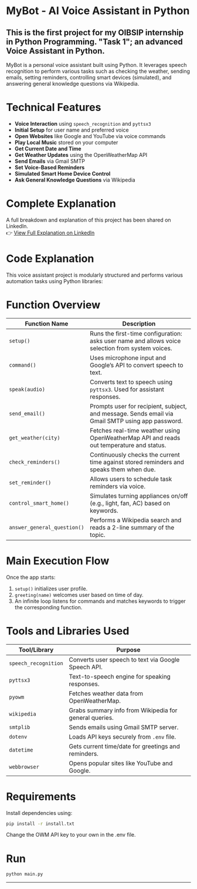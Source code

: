 # MyBot - AI Voice Assistant in Python

This is the first project for my OIBSIP internship in Python Programming. "Task 1"; an advanced Voice Assistant in Python. 
---
MyBot is a personal voice assistant built using Python.
It leverages speech recognition to perform various tasks such as checking the weather, sending emails, setting reminders, controlling smart devices (simulated), and answering general knowledge questions via Wikipedia.


# Technical Features

- **Voice Interaction** using `speech_recognition` and `pyttsx3`
- **Initial Setup** for user name and preferred voice
- **Open Websites** like Google and YouTube via voice commands
- **Play Local Music** stored on your computer
- **Get Current Date and Time**
- **Get Weather Updates** using the OpenWeatherMap API
- **Send Emails** via Gmail SMTP
- **Set Voice-Based Reminders**
- **Simulated Smart Home Device Control**
- **Ask General Knowledge Questions** via Wikipedia


# **Complete Explanation**

A full breakdown and explanation of this project has been shared on LinkedIn.  
👉 [View Full Explanation on LinkedIn]([https://www.linkedin.com/in/your-profile-placeholder](https://www.linkedin.com/posts/anandswaroopv_oasisinfobyte-oasisinfobytefamily-internship-activity-7342568522029432833-KADo?utm_source=social_share_send&utm_medium=member_desktop_web&rcm=ACoAAEpwJ1kBIUoA6yMGOx-pVGAKQ58bAN7s_fI))


# Code Explanation

This voice assistant project is modularly structured and performs various automation tasks using Python libraries:


# Function Overview

| Function Name              | Description |
|---------------------------|-------------|
| `setup()`                 | Runs the first-time configuration: asks user name and allows voice selection from system voices. |
| `command()`               | Uses microphone input and Google’s API to convert speech to text. |
| `speak(audio)`            | Converts text to speech using `pyttsx3`. Used for assistant responses. |
| `send_email()`            | Prompts user for recipient, subject, and message. Sends email via Gmail SMTP using app password. |
| `get_weather(city)`       | Fetches real-time weather using OpenWeatherMap API and reads out temperature and status. |
| `check_reminders()`       | Continuously checks the current time against stored reminders and speaks them when due. |
| `set_reminder()`          | Allows users to schedule task reminders via voice. |
| `control_smart_home()`    | Simulates turning appliances on/off (e.g., light, fan, AC) based on keywords. |
| `answer_general_question()` | Performs a Wikipedia search and reads a 2-line summary of the topic. |


# Main Execution Flow

Once the app starts:
1. `setup()` initializes user profile.
2. `greeting(name)` welcomes user based on time of day.
3. An infinite loop listens for commands and matches keywords to trigger the corresponding function.


# Tools and Libraries Used

| Tool/Library          | Purpose |
|-----------------------|---------|
| `speech_recognition`  | Converts user speech to text via Google Speech API. |
| `pyttsx3`             | Text-to-speech engine for speaking responses. |
| `pyowm`               | Fetches weather data from OpenWeatherMap. |
| `wikipedia`           | Grabs summary info from Wikipedia for general queries. |
| `smtplib`             | Sends emails using Gmail SMTP server. |
| `dotenv`              | Loads API keys securely from `.env` file. |
| `datetime`            | Gets current time/date for greetings and reminders. |
| `webbrowser`          | Opens popular sites like YouTube and Google. |


# Requirements

Install dependencies using:

```bash
pip install -r install.txt
```

Change the OWM API key to your own in the .env file.


# Run

```bash
python main.py
```






---


